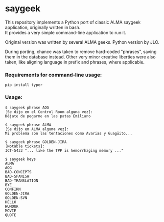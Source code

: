 # saygeek

This repository implements a Python port of classic ALMA saygeek application, originally written in bash.   
It provides a very simple command-line application to run it.

Original version was written by several ALMA geeks.
Python version by JLO.

During porting, chance was taken to remove hard-coded "phrases", saving them in the database
instead. Other very minor creative liberties were also taken, like aligning language in prefix
and phrases, where applicable.

### Requirements for command-line usage:   
    
    pip install typer

### Usage:

    $ saygeek phrase AOG
    [Se dijo en el Control Room alguna vez]:
    Déjate de pegarme en las patas Emiliano

    $ saygeek phrase ALMA
    [Se dijo en ALMA alguna vez]:
    Mi problema son las tentaciones como Avarias y Guagüito...

    $ saygeek phrase GOLDEN-JIRA
    [Notable tickets]:
    ICT-5433 "... like the TPP is hemorrhaging memory ..."

    $ saygeek keys
    ALMA
    AOG
    BAD-CONCEPTS
    BAD-SPANISH
    BAD-TRANSLATION
    BYE
    CONFIRM
    GOLDEN-JIRA
    GOLDEN-SVN
    HELLO
    HUMOUR
    MOVIE
    QUOTE       
